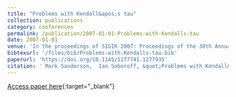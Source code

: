 ```yaml
---
title: "Problems with Kendall&apos;s tau"
collection: publications
category: conferences
permalink: /publication/2007-01-01-Problems-with-Kendalls-tau
date: 2007-01-01
venue: 'In the proceedings of SIGIR 2007: Proceedings of the 30th Annual International ACM SIGIR Conference on Research and Development in Information Retrieval, Amsterdam, The Netherlands, July 23-27, 2007'
bibtexurl: '/files/bib/Problems-with-Kendalls-tau.bib'
paperurl: 'https://doi.org/10.1145/1277741.1277935'
citation: ' Mark Sanderson,  Ian Soboroff, &quot;Problems with Kendall&amp;apos;s tau.&quot; In the proceedings of SIGIR 2007: Proceedings of the 30th Annual International ACM SIGIR Conference on Research and Development in Information Retrieval, Amsterdam, The Netherlands, July 23-27, 2007, 2007.'
---
```

[Access paper here](https://doi.org/10.1145/1277741.1277935){:target="_blank"}
